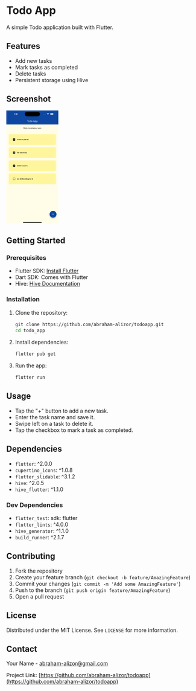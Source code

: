 # Todo App

A simple Todo application built with Flutter.

## Features

- Add new tasks
- Mark tasks as completed
- Delete tasks
- Persistent storage using Hive

## Screenshot

<img src="lib/assets/screenshot.png" alt="Screenshot" height="300">

## Getting Started

### Prerequisites

- Flutter SDK: [Install Flutter](https://flutter.dev/docs/get-started/install)
- Dart SDK: Comes with Flutter
- Hive: [Hive Documentation](https://docs.hivedb.dev/)

### Installation

1. Clone the repository:

   ```sh
   git clone https://github.com/abraham-alizor/todoapp.git
   cd todo_app
   ```

2. Install dependencies:

   ```sh
   flutter pub get
   ```

3. Run the app:
   ```sh
   flutter run
   ```

## Usage

- Tap the "+" button to add a new task.
- Enter the task name and save it.
- Swipe left on a task to delete it.
- Tap the checkbox to mark a task as completed.

## Dependencies

- `flutter`: ^2.0.0
- `cupertino_icons`: ^1.0.8
- `flutter_slidable`: ^3.1.2
- `hive`: ^2.0.5
- `hive_flutter`: ^1.1.0

### Dev Dependencies

- `flutter_test`: sdk: flutter
- `flutter_lints`: ^4.0.0
- `hive_generator`: ^1.1.0
- `build_runner`: ^2.1.7

## Contributing

1. Fork the repository
2. Create your feature branch (`git checkout -b feature/AmazingFeature`)
3. Commit your changes (`git commit -m 'Add some AmazingFeature'`)
4. Push to the branch (`git push origin feature/AmazingFeature`)
5. Open a pull request

## License

Distributed under the MIT License. See `LICENSE` for more information.

## Contact

Your Name - [abraham-alizor@gmail.com](mailto:abraham-alizor@gmail.com)

Project Link: [https://github.com/abraham-alizor/todoapp](https://github.com/abraham-alizor/todoapp)
